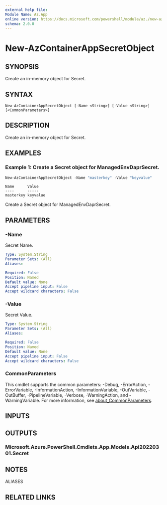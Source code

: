 ```yaml
---
external help file:
Module Name: Az.App
online version: https://docs.microsoft.com/powershell/module/az./new-azcontainerappsecretobject
schema: 2.0.0
---
```


# New-AzContainerAppSecretObject

## SYNOPSIS
Create an in-memory object for Secret.

## SYNTAX

```
New-AzContainerAppSecretObject [-Name <String>] [-Value <String>] [<CommonParameters>]
```

## DESCRIPTION
Create an in-memory object for Secret.

## EXAMPLES

### Example 1: Create a Secret object for ManagedEnvDaprSecret.
```powershell
New-AzContainerAppSecretObject -Name "masterkey" -Value "keyvalue"
```

```output
Name      Value
----      -----
masterkey keyvalue
```

Create a Secret object for ManagedEnvDaprSecret.

## PARAMETERS

### -Name
Secret Name.

```yaml
Type: System.String
Parameter Sets: (All)
Aliases:

Required: False
Position: Named
Default value: None
Accept pipeline input: False
Accept wildcard characters: False
```

### -Value
Secret Value.

```yaml
Type: System.String
Parameter Sets: (All)
Aliases:

Required: False
Position: Named
Default value: None
Accept pipeline input: False
Accept wildcard characters: False
```

### CommonParameters
This cmdlet supports the common parameters: -Debug, -ErrorAction, -ErrorVariable, -InformationAction, -InformationVariable, -OutVariable, -OutBuffer, -PipelineVariable, -Verbose, -WarningAction, and -WarningVariable. For more information, see [about_CommonParameters](http://go.microsoft.com/fwlink/?LinkID=113216).

## INPUTS

## OUTPUTS

### Microsoft.Azure.PowerShell.Cmdlets.App.Models.Api20220301.Secret

## NOTES

ALIASES

## RELATED LINKS

